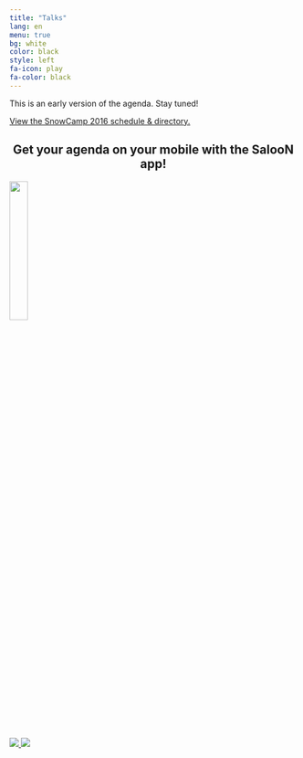 ```yaml
---
title: "Talks"
lang: en
menu: true
bg: white
color: black
style: left
fa-icon: play
fa-color: black
---
```


This is an early version of the agenda. Stay tuned!

<a id="sched-embed" href="http://snowcamp2016.sched.org/">View the SnowCamp 2016 schedule & directory.</a><script type="text/javascript" src="http://snowcamp2016.sched.org/js/embed.js"></script>

<div class="supporters center">
  <h2 style="text-align: center;">Get your agenda on your mobile with the SalooN app!</h2>
  <div>
    <a href="http://www.saloonapp.co/" target="_blank" title="SalooN">
      <img src="{{ site.url }}/assets/themes/snowcamp/skin/sponsors/2016/saloon_logo.png" width="25%"></img>
    </a>
  </div>
  <a href="https://play.google.com/store/apps/details?id=co.saloonapp.eventexplorer" target="_blank" title="SalooN on Google Play">
    <img class="supporter-logo wow slideInLeft" data-wow-duration="2s" src="{{ site.url }}/assets/themes/snowcamp/skin/play_store.png"></img>
  </a>
  <a href="https://appsto.re/fr/jGtM7.i" target="_blank" title="SalooN on App Store">
    <img class="supporter-logo wow slideInRight" data-wow-duration="2s" src="{{ site.url }}/assets/themes/snowcamp/skin/app_store.png"></img>
  </a>  
</div>

